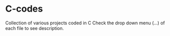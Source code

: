 # C-codes
Collection of various projects coded in C
Check the drop down menu (...) of each file to see description.
